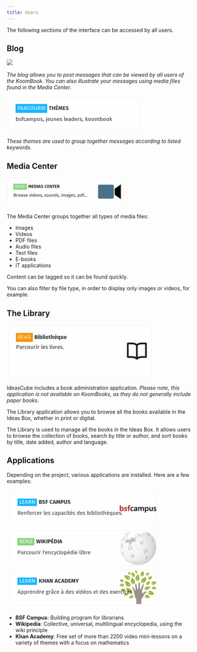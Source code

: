 ```yaml
---
title: Users
---
```


The following sections of the interface can be accessed by all users.

## Blog

![](blog.jpg)

_The blog allows you to post messages that can be viewed by all users of the KoomBook. You can also illustrate your messages using media files found in the Media Center._

![](themes.png)

_These themes are used to group together messages according to listed keywords._

## Media Center

![](menu_mediacenter.jpg)

The Media Center groups together all types of media files:

* Images
* Videos
* PDF files
* Audio files
* Text files
* E-books
* IT applications

Content can be tagged so it can be found quickly.

You can also filter by file type, in order to display only images or videos, for example.

## The Library

![](bibliotheque.jpg)

IdeasCube includes a book administration application. _Please note, this application is not available on KoomBooks, as they do not generally include paper books._

The Library application allows you to browse all the books available in the Ideas Box, whether in print or digital.

The Library is used to manage all the books in the Ideas Box.  It allows users to browse the collection of books, search by title or author, and sort books by title, date added, author and language. 

## Applications

Depending on the project, various applications are installed. Here are a few examples:

![](menu_application.png)

- **BSF Campus**: Building program for librarians
- **Wikipedia**: Collective, universal, multilingual encyclopedia, using the wiki principle 
- **Khan Academy**: Free set of more than 2200 video mini-lessons on a variety of themes with a focus on mathematics




